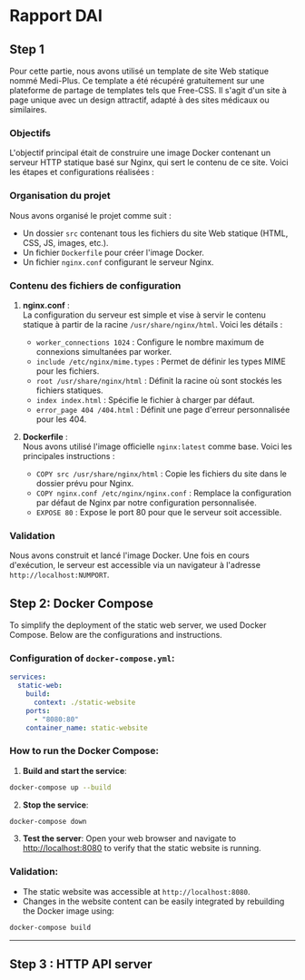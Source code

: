 # Rapport DAI

## Step 1

Pour cette partie, nous avons utilisé un template de site Web statique nommé Medi-Plus. Ce template a été récupéré gratuitement sur une plateforme de partage de templates tels que Free-CSS. Il s'agit d'un site à page unique avec un design attractif, adapté à des sites médicaux ou similaires.

### Objectifs

L'objectif principal était de construire une image Docker contenant un serveur HTTP statique basé sur Nginx, qui sert le contenu de ce site. Voici les étapes et configurations réalisées :

### Organisation du projet

Nous avons organisé le projet comme suit :
- Un dossier `src` contenant tous les fichiers du site Web statique (HTML, CSS, JS, images, etc.).
- Un fichier `Dockerfile` pour créer l'image Docker.
- Un fichier `nginx.conf` configurant le serveur Nginx.

### Contenu des fichiers de configuration

1. **nginx.conf** :  
   La configuration du serveur est simple et vise à servir le contenu statique à partir de la racine `/usr/share/nginx/html`. Voici les détails :
   - `worker_connections 1024` : Configure le nombre maximum de connexions simultanées par worker.
   - `include /etc/nginx/mime.types` : Permet de définir les types MIME pour les fichiers.
   - `root /usr/share/nginx/html` : Définit la racine où sont stockés les fichiers statiques.
   - `index index.html` : Spécifie le fichier à charger par défaut.
   - `error_page 404 /404.html` : Définit une page d'erreur personnalisée pour les 404.

2. **Dockerfile** :  
   Nous avons utilisé l'image officielle `nginx:latest` comme base. Voici les principales instructions :
   - `COPY src /usr/share/nginx/html` : Copie les fichiers du site dans le dossier prévu pour Nginx.
   - `COPY nginx.conf /etc/nginx/nginx.conf` : Remplace la configuration par défaut de Nginx par notre configuration personnalisée.
   - `EXPOSE 80` : Expose le port 80 pour que le serveur soit accessible.

### Validation

Nous avons construit et lancé l'image Docker. Une fois en cours d'exécution, le serveur est accessible via un navigateur à l'adresse `http://localhost:NUMPORT`.

## Step 2: Docker Compose

To simplify the deployment of the static web server, we used Docker Compose.
Below are the configurations and instructions.

### Configuration of `docker-compose.yml`:
```yaml
services:
  static-web:
    build:
      context: ./static-website
    ports:
      - "8080:80"
    container_name: static-website
```

### How to run the Docker Compose:
1. **Build and start the service**:
```bash
docker-compose up --build
```

2. **Stop the service**:
```bash
docker-compose down
```

3. **Test the server**:
Open your web browser and navigate to [http://localhost:8080](http://localhost:8080)
to verify that the static website is running.

### Validation:
- The static website was accessible at `http://localhost:8080`.
- Changes in the website content can be easily integrated by rebuilding the Docker image using:
```bash
docker-compose build
```

---

## Step 3 : HTTP API server
